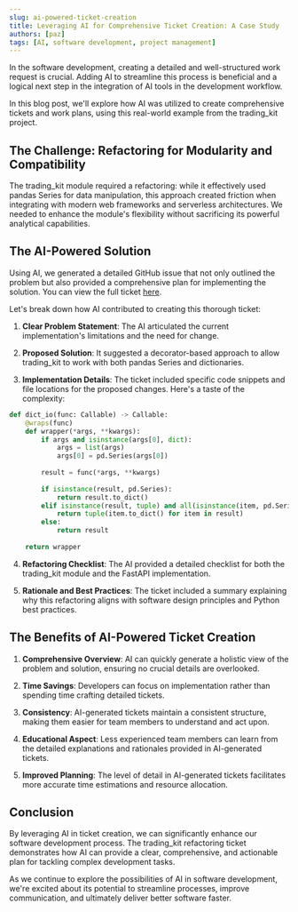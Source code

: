 ```yaml
---
slug: ai-powered-ticket-creation
title: Leveraging AI for Comprehensive Ticket Creation: A Case Study
authors: [paz]
tags: [AI, software development, project management]
---
```


In the software development, creating a detailed and well-structured work request is crucial. Adding AI to streamline this process is beneficial and a logical
next step in the integration of AI tools in the development workflow. 

In this blog post, we'll explore how AI was utilized to create comprehensive tickets and work plans, using this real-world example from the trading_kit project.

## The Challenge: Refactoring for Modularity and Compatibility

The trading_kit module required a refactoring: while it effectively used pandas Series for data manipulation, this approach created friction when integrating with modern web frameworks and serverless architectures. We needed to enhance the module's flexibility without sacrificing its powerful analytical capabilities.

## The AI-Powered Solution

Using AI, we generated a detailed GitHub issue that not only outlined the problem but also provided a comprehensive plan for implementing the solution. You can view the full ticket [here](https://github.com/mpazaryna/trading_kit/issues/1).

Let's break down how AI contributed to creating this thorough ticket:

1. **Clear Problem Statement**: The AI articulated the current implementation's limitations and the need for change.

2. **Proposed Solution**: It suggested a decorator-based approach to allow trading_kit to work with both pandas Series and dictionaries.

3. **Implementation Details**: The ticket included specific code snippets and file locations for the proposed changes. Here's a taste of the complexity:

```python
def dict_io(func: Callable) -> Callable:
    @wraps(func)
    def wrapper(*args, **kwargs):
        if args and isinstance(args[0], dict):
            args = list(args)
            args[0] = pd.Series(args[0])
        
        result = func(*args, **kwargs)
        
        if isinstance(result, pd.Series):
            return result.to_dict()
        elif isinstance(result, tuple) and all(isinstance(item, pd.Series) for item in result):
            return tuple(item.to_dict() for item in result)
        else:
            return result
    
    return wrapper
```

4. **Refactoring Checklist**: The AI provided a detailed checklist for both the trading_kit module and the FastAPI implementation.

5. **Rationale and Best Practices**: The ticket included a summary explaining why this refactoring aligns with software design principles and Python best practices.

## The Benefits of AI-Powered Ticket Creation

1. **Comprehensive Overview**: AI can quickly generate a holistic view of the problem and solution, ensuring no crucial details are overlooked.

2. **Time Savings**: Developers can focus on implementation rather than spending time crafting detailed tickets.

3. **Consistency**: AI-generated tickets maintain a consistent structure, making them easier for team members to understand and act upon.

4. **Educational Aspect**: Less experienced team members can learn from the detailed explanations and rationales provided in AI-generated tickets.

5. **Improved Planning**: The level of detail in AI-generated tickets facilitates more accurate time estimations and resource allocation.

## Conclusion

By leveraging AI in ticket creation, we can significantly enhance our software development process. The trading_kit refactoring ticket demonstrates how AI can provide a clear, comprehensive, and actionable plan for tackling complex development tasks.

As we continue to explore the possibilities of AI in software development, we're excited about its potential to streamline processes, improve communication, and ultimately deliver better software faster.
